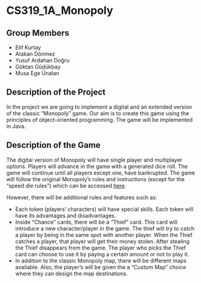 # CS319_1A_Monopoly

## Group Members

* Elif Kurtay
* Atakan Dönmez
* Yusuf Ardahan Doğru
* Göktan Güdükbay
* Musa Ege Ünalan

## Description of the Project

In the project we are going to implement a digital and an extended version of the classic “Monopoly” game. Our aim is to create this game using the principles of object-oriented programming. The game will be implemented in Java.

## Description of the Game

The digital version of Monopoly will have single player and multiplayer options. Players will advance in the game with a generated dice roll. The game will continue until all players except one, have bankrupted. The game will follow the original Monopoly’s rules and instructions (except for the “speed die rules”) which can be accessed [here](https://www.hasbro.com/common/instruct/00009.pdf). 

However, there will be additional rules and features such as:
* Each token (players’ characters) will have special skills. Each token will have its advantages and disadvantages.
* Inside “Chance” cards, there will be a “Thief” card. This card will introduce a new character/player in the game. The thief will try to catch a player by being in the same spot with another player. When the Thief catches a player, that player will get their money stolen. After stealing the Thief disappears from the game. The player who picks the Thief card can choose to use it by paying a certain amount or not to play it.
* In addition to the classic Monopoly map, there will be different maps available. Also, the player’s will be given the a “Custom Map” choice where they can design the map destinations.
